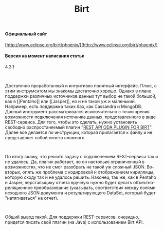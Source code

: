 ﻿---
layout: default
title: Birt
position: 
categories: 
tags: 
---

#### Официальный сайт

[http://www.eclipse.org/birt/phoenix/](http://www.eclipse.org/birt/phoenix/)

#### Версия на момент написания статьи

4.3.1

 

Достаточно проработанный и интуитивно понятный интерфейс. Плюс, с этим инструментом мы знакомы достаточно хорошо. Однако в плане поддержки различных источников данных тут выбор не такой большой, как в [[Pentaho]] или [[Jasper]], но и не такой уж и маленький. Например, есть поддержка таких баз, как Cassandra и MongoDB. Данный инструмент рассматривался исключительно с точки зрения возможности подключения источника данных, представленного в виде REST-сервиса. Для того, чтобы это сделать, нужно установить свободно распростаняемый плагин "[REST API ODA PLUGIN FOR BIRT](http://developer.actuate.com/community/devshare/_/designing-birt-reports/1561-rest-api-oda-plugin-for-birt)". Далее все делается по инструкции, которая прилагается к файлу и не представляет собой ничего сложного.

 

По итогу скажу, что решить задачу с подключением REST-сервиса так и не удалось. Да, плагин работает, но он настолько ограниченный в возможностях, что не смог разобрать не такой уж сложный JSON. Во-вторых, опять же проблема с кодировкой и отображением кириллицы, которую сходу так и не удалось решить. Наконец, так же, как в Pentaho и Jasper, верстальщику отчета вручную нужно будет делать объектно-реляционное преобразование (указывать, соответствия между полями исходного JSON документа и результирующего DataSet, который будет "натягиваться" на отчет).

 

Общий вывод такой. Для поддержки REST-сервисов, очевидно, придется писать свой плагин (на Java) с использованием Birt API.

